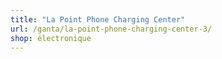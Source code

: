 ```yaml
---
title: "La Point Phone Charging Center"
url: /ganta/la-point-phone-charging-center-3/
shop: électronique
---
```

